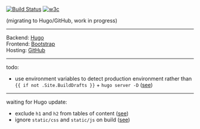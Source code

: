 [![Build Status](https://travis-ci.org/inwardmovement/inwardmovement.github.io.svg?branch=source)](https://travis-ci.org/inwardmovement/inwardmovement.github.io) [![w3c](https://img.shields.io/badge/w3c-valid-brightgreen.svg)](https://validator.w3.org/check?uri=https://inwardmovement.github.io/)  

(migrating to Hugo/GitHub, work in progress)  

---

Backend: [Hugo](https://gohugo.io/)  
Frontend: [Bootstrap](http://getbootstrap.com/)  
Hosting: [GitHub](https://pages.github.com/)  

---

todo:
- use environment variables to detect production environment rather than `{{ if not .Site.BuildDrafts }}` + `hugo server -D` ([see](https://discourse.gohugo.io/t/distinguish-production-from-development/2855/6?u=inwardmovement))

---

waiting for Hugo update:  
- exclude `h1` and `h2` from tables of content ([see](https://gohugo.io/content-management/toc/))
- ignore `static/css` and `static/js` on build ([see](https://discourse.gohugo.io/t/solved-ignoring-theme-assets/3584/6?u=inwardmovement))
